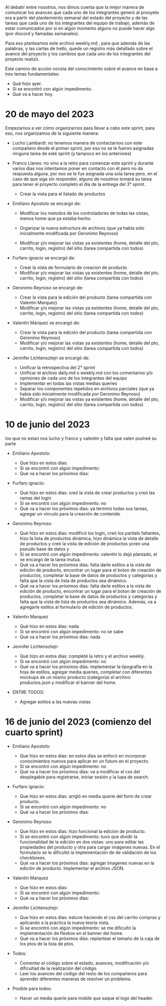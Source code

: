 
Al debatir entre nosotros, nos dimos cuenta que la mejor manera de comunicar los avances que cada uno de los integrantes generó al prooyeto era a partir del plantemiento semanal del estado del proyecto y de las tareas que cada uno de los integrantes del equipo de trabajo, además de estar comunicados por si en algún momento alguno no puede hacer algo (por discord y llamadas semanales).

Para eso planteamos este archivo weekly.md , para que además de las palabras, y las cartas de trello, quede un registro más detallado sobre el avance del proyecto y los cambios que cada uno de los integrantes del proyecto realizó.

Este camino de acción consta del conocimiento sobre el avance en base a tres temas fundamentales:
* Qué hizo ayer.
* Si se encontró con algún impedimento.
* Qué va a hacer hoy.

# 20 de mayo del 2023
Empezamos a ver cómo organizarnos para llevar a cabo este sprint, para eso, nos organizamos de la siguiente manera:
* Lucho Lambardi: no tenemos manera de contactarnos con este compañero desde el primer sprint, por eso no se le fueron asignadas ninguna tarea de este sprint (y tampoco en los anteriores)

* Franco Llanes: no vino a la retro para comenzar este sprint y durante varios días nos intentamos poner en contacto con él pero no da respuesta alguna, por eso se le fue asignada una sola tarea pero, en el caso de que siga sin responder, alguno de nosotros tomará su tarea para tener el proyecto completo el día de la entrega del 3° sprint.
    - Crear la vista para el listado de productos

* Emiliano Apostolo se encargó de:
    - Modificar los metodos de los controladores de todas las vistas, menos home que ya estaba hecho
    - Organizar la nueva estructura de archivos (que ya había sido inicialmente modificada por Geronimo Reynoso)

    - Modificar y/o mejorar las vistas ya existentes (home, detalle del pto, carrito, login, registro) del sitio (tarea compartida con todos)

* Furfaro ignacio se encargó de:
    - Crear la vista de formulario de creacion de producto
    - Modificar y/o mejorar las vistas ya existentes (home, detalle del pto, carrito, login, registro) del sitio (tarea compartida con todos)

* Geronimo Reynoso se encargó de:
    - Crear la vista para la edición del producto (tarea compartida con Valentin Marquez)
    - Modificar y/o mejorar las vistas ya existentes (home, detalle del pto, carrito, login, registro) del sitio (tarea compartida con todos)

* Valentin Marquez se encargó de:
    - Crear la vista para la edición del producto (tarea compartida con Geronimo Reynoso)
    - Modificar y/o mejorar las vistas ya existentes (home, detalle del pto, carrito, login, registro) del sitio (tarea compartida con todos)

* Jennifer Lichtensztejn se encargó de:
    - Unificar la retrospectiva del 2° sprint
    - Unificar el archivo daily.md o weekly.md con los comentarios y/o opiniones de cada uno de los integrantes del equipo 
    - Implementar en todas las vistas medias queries
    - Separar los componentes repetidos en archivos parciales (que ya había sido inicialmente modificada por Geronimo Reynoso)
    - Modificar y/o mejorar las vistas ya existentes (home, detalle del pto, carrito, login, registro) del sitio (tarea compartida con todos)


# 10 de junio del 2023
los que no estan nos lucho y franco y valentin y falta que valen pusheé su parte
* Emiliano Apostolo:
    - Qué hizo en estos días:
    - Si se encontró con algún impedimento:
    - Qué va a hacer los próximos días:

* Furfaro ignacio:
    - Qué hizo en estos días: creó la vista de crear productos y creó las ramas del login
    - Si se encontró con algún impedimento: no
    - Qué va a hacer los próximos días: ya terminó todas sus tareas, agregar un vinculo para la creación de contenido

* Geronimo Reynoso
    - Qué hizo en estos días: modificó los login, creó los partials faltantes, hizo la lista de productos dinámica, hizo dinámica la vista de detalle de productos y creó la vista de edición de productos ycreo una pseudo base de datos y 
    - Si se encontró con algún impedimento: valentín lo dejó plantado, el se encargó de la tarea mutua.
    - Qué va a hacer los próximos días: falta darle estilos a la vista de edición de producto, encontrar un lugar para el boton de creación de productos, completar la base de datos de productos y categorías y falta que la vista de lista de productos sea dinámico.
    - Qué va a hacer los próximos días: falta darle estilos a la vista de edición de producto, encontrar un lugar para el boton de creación de productos, completar la base de datos de productos y categorías y falta que la vista de lista de productos sea dinámico. Además, va a agregarle estilos al formulario de edición de productos.

* Valentin Marquez
    - Qué hizo en estos días: nada
    - Si se encontró con algún impedimento: no se sabe
    - Qué va a hacer los próximos días: nada

* Jennifer Lichtensztejn
    - Qué hizo en estos días: completé la retro y el archivo weekly. 
    - Si se encontró con algún impedimento: no
    - Qué va a hacer los próximos días: implementar la tipografía en la hoja de estilos, agregar media queries, completar con diferentes mockups de un mismo producto (categoría) el archivo productos.json y modificar el banner del home.

* ENTRE TODOS:
    - Agregar estilos a las nuevas vistas


# 16 de junio del 2023 (comienzo del cuarto sprint)
* Emiliano Apostolo:
    - Que hizo en estos días: en estos días se enfocó en incorporar conocimientos nuevos para aplicar en un futuro en el proyecto.
    - Si se encontró con algún impedimento: no
    - Qué va a hacer los próximos días: va a modificar el css del desplegable para registrarse, iniciar sesión y la lupa de search.

* Furfaro ignacio:
    - Que hizo en estos días: arrgló en media querie del form de crear producto.
    - Si se encontró con algún impedimento: no
    - Qué va a hacer los próximos días:

* Geronimo Reynoso
    - Que hizo en estos días: hizo funcional la edición de producto.
    - Si se encontró con algún impedimento: tuvo que dividir la funcionalidad de la edición en dos vistas: uno para editar las propiedades del producto y otra para cargar imágenes nuevas. En el formulario se le dificultó la implementación de de validación de los checkboxes.
    - Qué va a hacer los próximos días: agregar imagenes nuevas en la edición de producto. Implementar el archivo JSON.

* Valentin Marquez
    - Que hizo en estos días:
    - Si se encontró con algún impedimento:
    - Qué va a hacer los próximos días:

* Jennifer Lichtensztejn
    - Que hizo en estos días: estuve haciendo el css del carrito compras y aplicando a la práctica la nueva teoría vista.
    - Si se encontró con algún impedimento: se me dificultó la implementación de flexbox en el banner del home.
    - Qué va a hacer los próximos días: replantear el tamaño de la caja de los ptos de la lista de ptos.

* Todos:
    - Comentar el código sobre el estado, avances, modificación y/o dificultad de la realización del código.
    - Leer los avances del código del resto de los compañeros para aprender diferentes maneras de resolver un problema.  

* Posible para todos:
    - Hacer un media querie para mobile que saque el logo del header. 